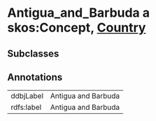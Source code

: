 # Antigua_and_Barbuda a skos:Concept, [Country](/0.1/Country)

## Subclasses

## Annotations

|||
|-----|-----|
|ddbjLabel|Antigua and Barbuda|
|rdfs:label|Antigua and Barbuda|

